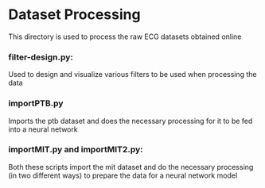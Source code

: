 # Dataset Processing

This directory is used to process the raw ECG datasets obtained online

### filter-design.py:

Used to design and visualize various filters to be used when processing the data

### importPTB.py

Imports the ptb dataset and does the necessary processing for it to be fed into a neural network

### importMIT.py and importMIT2.py:

Both these scripts import the mit dataset and do the necessary processing (in two different ways) to prepare the data for a neural network model